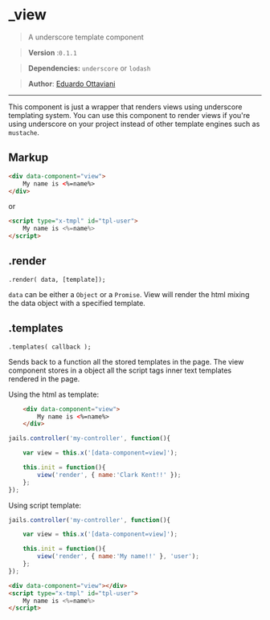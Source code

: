 # \_view

> A underscore template component

>**Version** :`0.1.1`

>**Dependencies:** `underscore` or `lodash`

>**Author**: [Eduardo Ottaviani](//github.com/Javiani)

---

This component is just a wrapper that renders views using underscore templating system.
You can use this component to render views if you're using underscore on your project instead of other template engines such as `mustache`.

## Markup

```html
<div data-component="view">
    My name is <%=name%>
</div>
```

or

```html
<script type="x-tmpl" id="tpl-user">
    My name is <%=name%>
</script>
```

## .render
    .render( data, [template]);

`data` can be either a `Object` or a `Promise`.
View will render the html mixing the data object with a specified template.

## .templates
    .templates( callback );

Sends back to a function all the stored templates in the page. The view component stores in a object all the script tags inner text templates rendered in the page.

Using the html as template:

```html
    <div data-component="view">
        My name is <%=name%>
    </div>
```

```js
jails.controller('my-controller', function(){

    var view = this.x('[data-component=view]');

    this.init = function(){
        view('render', { name:'Clark Kent!!' });
    };
});
```

Using script template:

```js
jails.controller('my-controller', function(){

    var view = this.x('[data-component=view]');

    this.init = function(){
        view('render', { name:'My name!!' }, 'user');
    };
});
```

```html
<div data-component="view"></div>
<script type="x-tmpl" id="tpl-user">
    My name is <%=name%>
</script>
```

